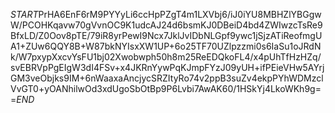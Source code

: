 $START$PrHA6EnF6rM9PYYyLi6ccHpPZgT4m1LXVbj6/iJ0iYU8MBHZlYBGgwW/PCOHKqavw70gVvnOC9K1udcAJ24d6bsmKJ0DBeiD4bd4ZWIwzcTsRe9BfxLD/Z0Oov8pTE/79iR8yrPewI9Ncx7JklJvIDbNLGpf9ywc1jSjzATiReofmgUA1+ZUw6QQY8B+W87bkNYIsxXW1UP+6o25TF70UZlpzzmi0s6IaSu1oJRdNk/W7pxypXxcvYsFU1bj02Xwobwph50h8m25ReEDQkoFL4/x4pUhTfHzHZq/svEBRVpPgEIgW3dI4FSv+x4JKRnYywPqKJmpFYzJ09yUH+ifPEieVHw5AYrjGM3veObjks9IM+6nWaaxaAncjycSRZItyRo74v2ppB3suZv4ekpPYhWDMzclVvGT0+yOANhilwOd3xdUgoSbOtBp9P6Lvbi7AwAK60/1HSkYj4LkoWKh9g==$END$